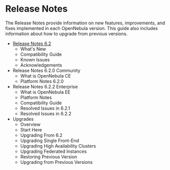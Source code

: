 # Release Notes

The Release Notes provide information on new features, improvements, and fixes implemented in each OpenNebula version. This guide also includes information about how to upgrade from previous versions.

* [Release Notes 6.2](broken-reference)
  * What's New
  * Compatibility Guide
  * Known Issues
  * Acknowledgements
* Release Notes 6.2.0 Community
  * What is OpenNebula CE
  * Platform Notes 6.2.0
* Release Notes 6.2.2 Enterprise
  * What is OpenNebula EE
  * Platform Notes
  * Compatibility Guide
  * Resolved Issues in 6.2.1
  * Resolved Issues in 6.2.2
* Upgrades
  * Overview
  * Start Here
  * Upgrading From 6.2
  * Upgrading Single Front-End
  * Upgrading High Availability Clusters
  * Upgrading Federated Instances
  * Restoring Previous Version
  * Upgrading from Previous Versions
